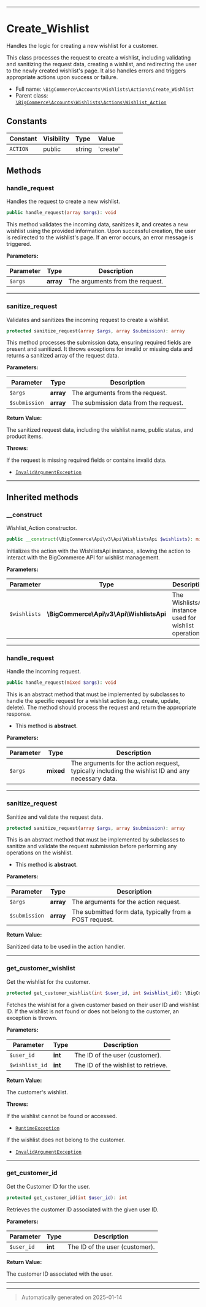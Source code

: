 ***

# Create_Wishlist

Handles the logic for creating a new wishlist for a customer.

This class processes the request to create a wishlist, including validating and sanitizing
the request data, creating a wishlist, and redirecting the user to the newly created wishlist's page.
It also handles errors and triggers appropriate actions upon success or failure.

* Full name: `\BigCommerce\Accounts\Wishlists\Actions\Create_Wishlist`
* Parent class: [`\BigCommerce\Accounts\Wishlists\Actions\Wishlist_Action`](./classes/BigCommerce/Accounts/Wishlists/Actions/Wishlist_Action.md)


## Constants

| Constant | Visibility | Type | Value |
|:---------|:-----------|:-----|:------|
|`ACTION`|public|string|&#039;create&#039;|


## Methods


### handle_request

Handles the request to create a new wishlist.

```php
public handle_request(array $args): void
```

This method validates the incoming data, sanitizes it, and creates a new wishlist using
the provided information. Upon successful creation, the user is redirected to the wishlist's page.
If an error occurs, an error message is triggered.






**Parameters:**

| Parameter | Type | Description |
|-----------|------|-------------|
| `$args` | **array** | The arguments from the request. |





***

### sanitize_request

Validates and sanitizes the incoming request to create a wishlist.

```php
protected sanitize_request(array $args, array $submission): array
```

This method processes the submission data, ensuring required fields are present and sanitized.
It throws exceptions for invalid or missing data and returns a sanitized array of the request data.






**Parameters:**

| Parameter | Type | Description |
|-----------|------|-------------|
| `$args` | **array** | The arguments from the request. |
| `$submission` | **array** | The submission data from the request. |


**Return Value:**

The sanitized request data, including the wishlist name, public status, and product items.



**Throws:**
<p>If the request is missing required fields or contains invalid data.</p>

- [`InvalidArgumentException`](./classes/InvalidArgumentException.md)



***


## Inherited methods


### __construct

Wishlist_Action constructor.

```php
public __construct(\BigCommerce\Api\v3\Api\WishlistsApi $wishlists): mixed
```

Initializes the action with the WishlistsApi instance, allowing the action to interact with the BigCommerce API
for wishlist management.






**Parameters:**

| Parameter | Type | Description |
|-----------|------|-------------|
| `$wishlists` | **\BigCommerce\Api\v3\Api\WishlistsApi** | The WishlistsApi instance used for wishlist operations. |





***

### handle_request

Handle the incoming request.

```php
public handle_request(mixed $args): void
```

This is an abstract method that must be implemented by subclasses to handle the specific request for a wishlist action
(e.g., create, update, delete). The method should process the request and return the appropriate response.


* This method is **abstract**.



**Parameters:**

| Parameter | Type | Description |
|-----------|------|-------------|
| `$args` | **mixed** | The arguments for the action request, typically including the wishlist ID and any necessary data. |





***

### sanitize_request

Sanitize and validate the request data.

```php
protected sanitize_request(array $args, array $submission): array
```

This is an abstract method that must be implemented by subclasses to sanitize and validate the request submission
before performing any operations on the wishlist.


* This method is **abstract**.



**Parameters:**

| Parameter | Type | Description |
|-----------|------|-------------|
| `$args` | **array** | The arguments for the action request. |
| `$submission` | **array** | The submitted form data, typically from a POST request. |


**Return Value:**

Sanitized data to be used in the action handler.




***

### get_customer_wishlist

Get the wishlist for the customer.

```php
protected get_customer_wishlist(int $user_id, int $wishlist_id): \BigCommerce\Accounts\Wishlists\Wishlist
```

Fetches the wishlist for a given customer based on their user ID and wishlist ID. If the wishlist is not found or
does not belong to the customer, an exception is thrown.






**Parameters:**

| Parameter | Type | Description |
|-----------|------|-------------|
| `$user_id` | **int** | The ID of the user (customer). |
| `$wishlist_id` | **int** | The ID of the wishlist to retrieve. |


**Return Value:**

The customer's wishlist.



**Throws:**
<p>If the wishlist cannot be found or accessed.</p>

- [`RuntimeException`](./classes/RuntimeException.md)
<p>If the wishlist does not belong to the customer.</p>

- [`InvalidArgumentException`](./classes/InvalidArgumentException.md)



***

### get_customer_id

Get the Customer ID for the user.

```php
protected get_customer_id(int $user_id): int
```

Retrieves the customer ID associated with the given user ID.






**Parameters:**

| Parameter | Type | Description |
|-----------|------|-------------|
| `$user_id` | **int** | The ID of the user (customer). |


**Return Value:**

The customer ID associated with the user.




***


***
> Automatically generated on 2025-01-14
